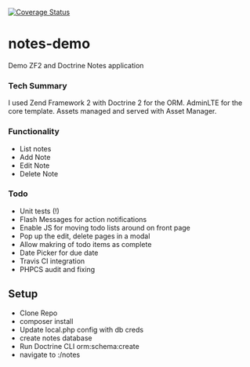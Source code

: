 [![Coverage Status](https://coveralls.io/repos/github/sheanie/notes-demo/badge.svg?branch=master)](https://coveralls.io/github/sheanie/notes-demo?branch=master)

# notes-demo
Demo ZF2 and Doctrine Notes application

### Tech Summary

I used Zend Framework 2 with Doctrine 2 for the ORM.  AdminLTE for the core template.  Assets managed and served with Asset Manager.  

### Functionality

* List notes
* Add Note
* Edit Note
* Delete Note

### Todo

* Unit tests (!)
* Flash Messages for action notifications
* Enable JS for moving todo lists around on front page
* Pop up the edit, delete pages in a modal
* Allow makring of todo items as complete
* Date Picker for due date
* Travis CI integration
* PHPCS audit and fixing

## Setup

* Clone Repo
* composer install
* Update local.php config with db creds
* create notes database
* Run Doctrine CLI orm:schema:create
* navigate to <host>:<port>/notes